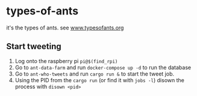 # types-of-ants
it's the types of ants. see www.typesofants.org

## Start tweeting

1. Log onto the raspberry pi `pi@$(find_rpi)`
1. Go to `ant-data-farm` and run `docker-compose up -d` to run the database
2. Go to `ant-who-tweets` and run `cargo run &` to start the tweet job.
3. Using the PID from the `cargo run` (or find it with `jobs -l`) disown the process with `disown <pid>`
